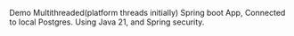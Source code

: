 Demo Multithreaded(platform threads initially) Spring boot App, Connected to local Postgres. Using Java 21, and Spring security. 
